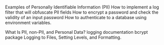 Examples of Personally Identifiable Information (PII)
How to implement a log filter that will obfuscate PII fields
How to encrypt a password and check the validity of an input password
How to authenticate to a database using environment variables.

What Is PII, non-PII, and Personal Data?
logging documentation
bcrypt package
Logging to Files, Setting Levels, and Formatting.
